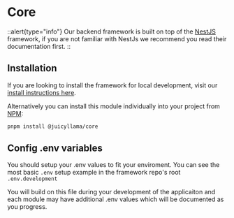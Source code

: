 # Core

::alert{type="info"}
Our backend framework is built on top of the [NestJS](https://nestjs.com/) framework, if you are not familiar with NestJs we recommend you read their documentation first.
::

## Installation

If you are looking to install the framework for local development, visit our [install instructions here](../../gettingstarted.md#installation).

Alternatively you can install this module individually into your project from [NPM](https://www.npmjs.com/package/@juicyllama/core):

```bash
pnpm install @juicyllama/core
```

## Config .env variables

You should setup your .env values to fit your enviroment. You can see the most basic `.env` setup example in the framework repo's root `.env.development`

You will build on this file during your development of the applicaiton and each module may have additional .env values which will be documented as you progress.